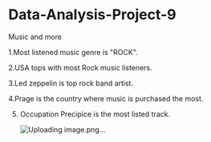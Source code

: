 # Data-Analysis-Project-9
Music and more

1.Most listened music genre is "ROCK".

2.USA tops with most Rock music listeners.

3.Led zeppelin is top rock band artist.

4.Prage is the country where music is purchased the most.

5. Occupation Precipice is the most listed track.

   ![Uploading image.png…]()

